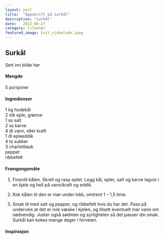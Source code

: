 ```yaml
---
layout: post
title:  "Oppskrift på surkål"
description: "surkål"
date:   2022-06-27
category: tilbehør
featured_image: kvit_sjokolade.jpeg
---
```


## Surkål

Sett inn bilde her

#### Mengde
5 porsjoner

#### Ingredienser

1 kg hodekål<br>
2 stk eple, grønne<br>
1 ss salt<br>
2 ss karve<br>
4 dl vann, eller kraft<br>
1 dl epleeddik<br>
4 ts sukker<br>
3 charlottlauk<br>
pepper<br>
ribbefett<br>

#### Framgongsmåte

1. Finsnitt kålen. Skrell og rasp eplet. Legg kål, epler, salt og karve lagvis i en kjele og hell på vann/kraft og eddik.

2. Kok kålen til den er mør under lokk, omtrent 1 – 1,5 time.

3. Smak til med salt og pepper, og ribbefett hvis du har det. Pass på underveis at det er nok væske i kjelen, og tilsett eventuelt mer vann om nødvendig. Juster også sødmen og syrligheten så det passer din smak. Surkål kan kokes mange dager i forveien.

#### Inspirasjon